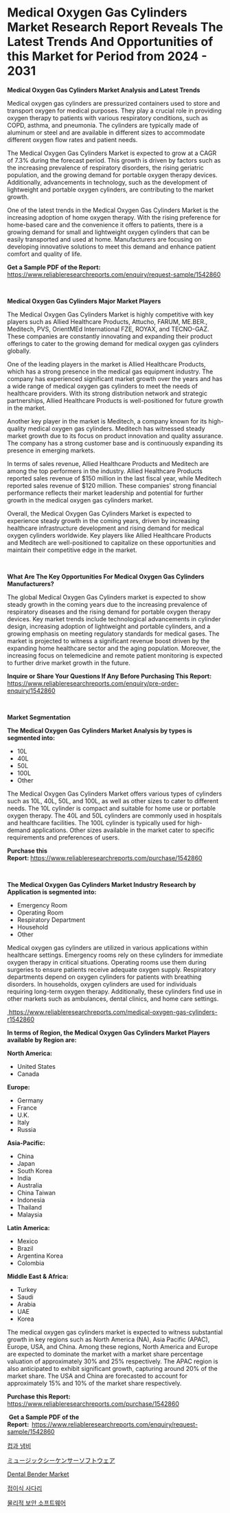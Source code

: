 <p><h1>Medical Oxygen Gas Cylinders Market Research Report Reveals The Latest Trends And Opportunities of this Market for Period from 2024 - 2031</h1></p><p><strong>Medical Oxygen Gas Cylinders Market Analysis and Latest Trends</strong></p>
<p><p>Medical oxygen gas cylinders are pressurized containers used to store and transport oxygen for medical purposes. They play a crucial role in providing oxygen therapy to patients with various respiratory conditions, such as COPD, asthma, and pneumonia. The cylinders are typically made of aluminum or steel and are available in different sizes to accommodate different oxygen flow rates and patient needs.</p><p>The Medical Oxygen Gas Cylinders Market is expected to grow at a CAGR of 7.3% during the forecast period. This growth is driven by factors such as the increasing prevalence of respiratory disorders, the rising geriatric population, and the growing demand for portable oxygen therapy devices. Additionally, advancements in technology, such as the development of lightweight and portable oxygen cylinders, are contributing to the market growth.</p><p>One of the latest trends in the Medical Oxygen Gas Cylinders Market is the increasing adoption of home oxygen therapy. With the rising preference for home-based care and the convenience it offers to patients, there is a growing demand for small and lightweight oxygen cylinders that can be easily transported and used at home. Manufacturers are focusing on developing innovative solutions to meet this demand and enhance patient comfort and quality of life.</p></p>
<p><strong>Get a Sample PDF of the Report:&nbsp;</strong> <a href="https://www.reliableresearchreports.com/enquiry/request-sample/1542860">https://www.reliableresearchreports.com/enquiry/request-sample/1542860</a></p>
<p>&nbsp;</p>
<p><strong>Medical Oxygen Gas Cylinders Major Market Players</strong></p>
<p><p>The Medical Oxygen Gas Cylinders Market is highly competitive with key players such as Allied Healthcare Products, Attucho, FARUM, ME.BER., Meditech, PVS, OrientMEd International FZE, ROYAX, and TECNO-GAZ. These companies are constantly innovating and expanding their product offerings to cater to the growing demand for medical oxygen gas cylinders globally.</p><p>One of the leading players in the market is Allied Healthcare Products, which has a strong presence in the medical gas equipment industry. The company has experienced significant market growth over the years and has a wide range of medical oxygen gas cylinders to meet the needs of healthcare providers. With its strong distribution network and strategic partnerships, Allied Healthcare Products is well-positioned for future growth in the market.</p><p>Another key player in the market is Meditech, a company known for its high-quality medical oxygen gas cylinders. Meditech has witnessed steady market growth due to its focus on product innovation and quality assurance. The company has a strong customer base and is continuously expanding its presence in emerging markets.</p><p>In terms of sales revenue, Allied Healthcare Products and Meditech are among the top performers in the industry. Allied Healthcare Products reported sales revenue of $150 million in the last fiscal year, while Meditech reported sales revenue of $120 million. These companies' strong financial performance reflects their market leadership and potential for further growth in the medical oxygen gas cylinders market.</p><p>Overall, the Medical Oxygen Gas Cylinders Market is expected to experience steady growth in the coming years, driven by increasing healthcare infrastructure development and rising demand for medical oxygen cylinders worldwide. Key players like Allied Healthcare Products and Meditech are well-positioned to capitalize on these opportunities and maintain their competitive edge in the market.</p></p>
<p>&nbsp;</p>
<p><strong>What Are The Key Opportunities For Medical Oxygen Gas Cylinders Manufacturers?</strong></p>
<p><p>The global Medical Oxygen Gas Cylinders market is expected to show steady growth in the coming years due to the increasing prevalence of respiratory diseases and the rising demand for portable oxygen therapy devices. Key market trends include technological advancements in cylinder design, increasing adoption of lightweight and portable cylinders, and a growing emphasis on meeting regulatory standards for medical gases. The market is projected to witness a significant revenue boost driven by the expanding home healthcare sector and the aging population. Moreover, the increasing focus on telemedicine and remote patient monitoring is expected to further drive market growth in the future.</p></p>
<p><strong>Inquire or Share Your Questions If Any Before Purchasing This Report:</strong> <a href="https://www.reliableresearchreports.com/enquiry/pre-order-enquiry/1542860">https://www.reliableresearchreports.com/enquiry/pre-order-enquiry/1542860</a></p>
<p>&nbsp;</p>
<p><strong>Market Segmentation</strong></p>
<p><strong>The Medical Oxygen Gas Cylinders Market Analysis by types is segmented into:</strong></p>
<p><ul><li>10L</li><li>40L</li><li>50L</li><li>100L</li><li>Other</li></ul></p>
<p><p>The Medical Oxygen Gas Cylinders Market offers various types of cylinders such as 10L, 40L, 50L, and 100L, as well as other sizes to cater to different needs. The 10L cylinder is compact and suitable for home use or portable oxygen therapy. The 40L and 50L cylinders are commonly used in hospitals and healthcare facilities. The 100L cylinder is typically used for high-demand applications. Other sizes available in the market cater to specific requirements and preferences of users.</p></p>
<p><strong>Purchase this Report:&nbsp;</strong><a href="https://www.reliableresearchreports.com/purchase/1542860">https://www.reliableresearchreports.com/purchase/1542860</a></p>
<p>&nbsp;</p>
<p><strong>The Medical Oxygen Gas Cylinders Market Industry Research by Application is segmented into:</strong></p>
<p><ul><li>Emergency Room</li><li>Operating Room</li><li>Respiratory Department</li><li>Household</li><li>Other</li></ul></p>
<p><p>Medical oxygen gas cylinders are utilized in various applications within healthcare settings. Emergency rooms rely on these cylinders for immediate oxygen therapy in critical situations. Operating rooms use them during surgeries to ensure patients receive adequate oxygen supply. Respiratory departments depend on oxygen cylinders for patients with breathing disorders. In households, oxygen cylinders are used for individuals requiring long-term oxygen therapy. Additionally, these cylinders find use in other markets such as ambulances, dental clinics, and home care settings.</p></p>
<p><a href="https://www.reliableresearchreports.com/medical-oxygen-gas-cylinders-r1542860">&nbsp;https://www.reliableresearchreports.com/medical-oxygen-gas-cylinders-r1542860</a></p>
<p><strong>In terms of Region, the Medical Oxygen Gas Cylinders Market Players available by Region are:</strong></p>
<p>
    <p> <strong> North America: </strong>
        <ul>
            <li>United States</li>
            <li>Canada</li>
        </ul>
        </p> 
    <p> <strong> Europe: </strong>
        <ul>
            <li>Germany</li>
            <li>France</li>
            <li>U.K.</li>
            <li>Italy</li>
            <li>Russia</li>
        </ul>
        </p> 
    <p> <strong> Asia-Pacific: </strong>
        <ul>
            <li>China</li>
            <li>Japan</li>
            <li>South Korea</li>
            <li>India</li>
            <li>Australia</li>
            <li>China Taiwan</li>
            <li>Indonesia</li>
            <li>Thailand</li>
            <li>Malaysia</li>
        </ul>
        </p> 
    <p> <strong> Latin America: </strong>
        <ul>
            <li>Mexico</li>
            <li>Brazil</li>
            <li>Argentina Korea</li>
            <li>Colombia</li>
        </ul>
        </p> 
    <p> <strong> Middle East & Africa: </strong>
        <ul>
            <li>Turkey</li>
            <li>Saudi</li>
            <li>Arabia</li>
            <li>UAE</li>
            <li>Korea</li>
        </ul>
    </p>
    </p>
<p><p>The medical oxygen gas cylinders market is expected to witness substantial growth in key regions such as North America (NA), Asia Pacific (APAC), Europe, USA, and China. Among these regions, North America and Europe are expected to dominate the market with a market share percentage valuation of approximately 30% and 25% respectively. The APAC region is also anticipated to exhibit significant growth, capturing around 20% of the market share. The USA and China are forecasted to account for approximately 15% and 10% of the market share respectively.</p></p>
<p><strong>Purchase this Report: </strong><a href="https://www.reliableresearchreports.com/purchase/1542860">https://www.reliableresearchreports.com/purchase/1542860</a></p>
<p>&nbsp;<strong>Get a Sample PDF of the Report:&nbsp;&nbsp;</strong><a href="https://www.reliableresearchreports.com/enquiry/request-sample/1542860">https://www.reliableresearchreports.com/enquiry/request-sample/1542860</a></p>
<p><strong></strong></p>
<p><p><a href="https://medium.com/@arthuralety6767836754/%EC%BB%B5%EA%B3%BC-%EB%83%84%EB%B9%84-%EC%8B%9C%EC%9E%A5-%EC%A1%B0%EC%82%AC-%EB%B3%B4%EA%B3%A0%EC%84%9C-%EA%B7%B8-%EC%97%AD%EC%82%AC-%EB%B0%8F-2024%EB%85%84%EB%B6%80%ED%84%B0-2031%EB%85%84%EA%B9%8C%EC%A7%80%EC%9D%98-%EC%98%88%EC%B8%A1-fdb2b1bc0ec9">컵과 냄비</a></p><p><a href="https://github.com/bucuel854722/Market-Research-Report-List-2/blob/main/823526750128.md">ミュージックシーケンサーソフトウェア</a></p><p><a href="https://github.com/fiixsa/Market-Research-Report-List-2/blob/main/dental-bender-market.md">Dental Bender Market</a></p><p><a href="https://medium.com/@heisenberg6587768/%ED%99%95%EC%9E%A5%EC%8B%9D-%EC%82%AC%EB%8B%A4%EB%A6%AC-%EC%8B%9C%EC%9E%A5-%EB%8F%99%ED%96%A5%EA%B3%BC-%EC%8B%9C%EC%9E%A5-%EB%B6%84%EC%84%9D%EC%9D%80-2024%EB%85%84%EB%B6%80%ED%84%B0-2031%EB%85%84%EA%B9%8C%EC%A7%80-%EC%98%88%EC%B8%A1%EB%90%A9%EB%8B%88%EB%8B%A4-091413fa5bd1">접이식 사다리</a></p><p><a href="https://github.com/TimmyMann6767/Market-Research-Report-List-1/blob/main/662292645279.md">물리적 보안 소프트웨어</a></p></p>